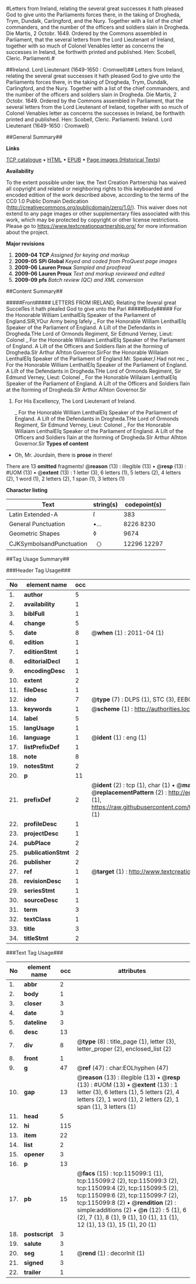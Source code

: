 #Letters from Ireland, relating the several great successes it hath pleased God to give unto the Parliaments forces there, in the taking of Drogheda, Trym, Dundalk, Carlingford, and the Nury. Together with a list of the chief commanders, and the number of the officers and soldiers slain in Drogheda. Die Martis, 2 Octobr. 1649. Ordered by the Commons assembled in Parliament, that the several letters from the Lord Lieutenant of Ireland, together with so much of Colonel Venables letter as concerns the successes in Ireland, be forthwith printed and published. Hen: Scobell, Cleric. Parliamenti.#

##Ireland. Lord Lieutenant (1649-1650 : Cromwell)##
Letters from Ireland, relating the several great successes it hath pleased God to give unto the Parliaments forces there, in the taking of Drogheda, Trym, Dundalk, Carlingford, and the Nury. Together with a list of the chief commanders, and the number of the officers and soldiers slain in Drogheda. Die Martis, 2 Octobr. 1649. Ordered by the Commons assembled in Parliament, that the several letters from the Lord Lieutenant of Ireland, together with so much of Colonel Venables letter as concerns the successes in Ireland, be forthwith printed and published. Hen: Scobell, Cleric. Parliamenti.
Ireland. Lord Lieutenant (1649-1650 : Cromwell)

##General Summary##

**Links**

[TCP catalogue](http://www.ota.ox.ac.uk/tcp/)  • 
[HTML](http://tei.it.ox.ac.uk/tcp/Texts-HTML/free/A88/A88058.html)  • 
[EPUB](http://tei.it.ox.ac.uk/tcp/Texts-EPUB/free/A88/A88058.epub) • 
[Page images (Historical Texts)](https://historicaltexts.jisc.ac.uk/eebo-99862919e)

**Availability**

To the extent possible under law, the Text Creation Partnership has waived all copyright and related or neighboring rights to this keyboarded and encoded edition of the work described above, according to the terms of the CC0 1.0 Public Domain Dedication (http://creativecommons.org/publicdomain/zero/1.0/). This waiver does not extend to any page images or other supplementary files associated with this work, which may be protected by copyright or other license restrictions. Please go to https://www.textcreationpartnership.org/ for more information about the project.

**Major revisions**

1. __2009-04__ __TCP__ *Assigned for keying and markup*
1. __2009-05__ __SPi Global__ *Keyed and coded from ProQuest page images*
1. __2009-06__ __Lauren Proux__ *Sampled and proofread*
1. __2009-06__ __Lauren Proux__ *Text and markup reviewed and edited*
1. __2009-09__ __pfs__ *Batch review (QC) and XML conversion*

##Content Summary##

#####Front#####
LETTERS FROM IRELAND, Relating the ſeveral great Succeſſes it hath pleaſed God to give unto the Parl
#####Body#####
For the Honorable William LenthalEſq Speaker of the Parliament of England.SIR,YOur Army being ſafely
    _ For the Honorable William LenthalEſq Speaker of the Parliament of England.
A Liſt of the Defendants in Drogheda.THe Lord of Ormonds Regiment, Sir Edmund Verney, Lieut: Colonel
    _ For the Honorable Willaiam LenthalEſq Speaker of the Parliament of England.
A Liſt of the Officers and Soldiers ſlain at the ſtorming of Drogheda.SIr Arthur Aſhton Governor.SirFor the Honorable Willaiam LenthalEſq Speaker of the Parliament of England.Mr. Speaker,I Had not rec
    _ For the Honorable William LenthalEſq Speaker of the Parliament of England.
A Liſt of the Defendants in Drogheda.THe Lord of Ormonds Regiment, Sir Edmund Verney, Lieut: Colonel
    _ For the Honorable Willaiam LenthalEſq Speaker of the Parliament of England.
A Liſt of the Officers and Soldiers ſlain at the ſtorming of Drogheda.SIr Arthur Aſhton Governor.Sir
1. For His Excellency, The Lord Lieutenant of Ireland.

    _ For the Honorable William LenthalEſq Speaker of the Parliament of England.
A Liſt of the Defendants in Drogheda.THe Lord of Ormonds Regiment, Sir Edmund Verney, Lieut: Colonel
    _ For the Honorable Willaiam LenthalEſq Speaker of the Parliament of England.
A Liſt of the Officers and Soldiers ſlain at the ſtorming of Drogheda.SIr Arthur Aſhton Governor.Sir
**Types of content**

  * Oh, Mr. Jourdain, there is **prose** in there!

There are 13 **omitted** fragments! 
 @__reason__ (13) : illegible (13)  •  @__resp__ (13) : #UOM (13)  •  @__extent__ (13) : 1 letter (3), 6 letters (1), 5 letters (2), 4 letters (2), 1 word (1), 2 letters (2), 1 span (1), 3 letters (1)

**Character listing**


|Text|string(s)|codepoint(s)|
|---|---|---|
|Latin Extended-A|ſ|383|
|General Punctuation|•…|8226 8230|
|Geometric Shapes|◊|9674|
|CJKSymbolsandPunctuation|〈〉|12296 12297|

##Tag Usage Summary##

###Header Tag Usage###

|No|element name|occ|attributes|
|---|---|---|---|
|1.|__author__|5||
|2.|__availability__|1||
|3.|__biblFull__|1||
|4.|__change__|5||
|5.|__date__|8| @__when__ (1) : 2011-04 (1)|
|6.|__edition__|1||
|7.|__editionStmt__|1||
|8.|__editorialDecl__|1||
|9.|__encodingDesc__|1||
|10.|__extent__|2||
|11.|__fileDesc__|1||
|12.|__idno__|7| @__type__ (7) : DLPS (1), STC (3), EEBO-CITATION (1), PROQUEST (1), VID (1)|
|13.|__keywords__|1| @__scheme__ (1) : http://authorities.loc.gov/ (1)|
|14.|__label__|5||
|15.|__langUsage__|1||
|16.|__language__|1| @__ident__ (1) : eng (1)|
|17.|__listPrefixDef__|1||
|18.|__note__|8||
|19.|__notesStmt__|2||
|20.|__p__|11||
|21.|__prefixDef__|2| @__ident__ (2) : tcp (1), char (1)  •  @__matchPattern__ (2) : ([0-9\-]+):([0-9IVX]+) (1), (.+) (1)  •  @__replacementPattern__ (2) : http://eebo.chadwyck.com/downloadtiff?vid=$1&page=$2 (1), https://raw.githubusercontent.com/textcreationpartnership/Texts/master/tcpchars.xml#$1 (1)|
|22.|__profileDesc__|1||
|23.|__projectDesc__|1||
|24.|__pubPlace__|2||
|25.|__publicationStmt__|2||
|26.|__publisher__|2||
|27.|__ref__|1| @__target__ (1) : http://www.textcreationpartnership.org/docs/. (1)|
|28.|__revisionDesc__|1||
|29.|__seriesStmt__|1||
|30.|__sourceDesc__|1||
|31.|__term__|3||
|32.|__textClass__|1||
|33.|__title__|3||
|34.|__titleStmt__|2||


###Text Tag Usage###

|No|element name|occ|attributes|
|---|---|---|---|
|1.|__abbr__|2||
|2.|__body__|1||
|3.|__closer__|3||
|4.|__date__|3||
|5.|__dateline__|3||
|6.|__desc__|13||
|7.|__div__|8| @__type__ (8) : title_page (1), letter (3), letter_proper (2), enclosed_list (2)|
|8.|__front__|1||
|9.|__g__|47| @__ref__ (47) : char:EOLhyphen (47)|
|10.|__gap__|13| @__reason__ (13) : illegible (13)  •  @__resp__ (13) : #UOM (13)  •  @__extent__ (13) : 1 letter (3), 6 letters (1), 5 letters (2), 4 letters (2), 1 word (1), 2 letters (2), 1 span (1), 3 letters (1)|
|11.|__head__|5||
|12.|__hi__|115||
|13.|__item__|22||
|14.|__list__|2||
|15.|__opener__|3||
|16.|__p__|13||
|17.|__pb__|15| @__facs__ (15) : tcp:115099:1 (1), tcp:115099:2 (2), tcp:115099:3 (2), tcp:115099:4 (2), tcp:115099:5 (2), tcp:115099:6 (2), tcp:115099:7 (2), tcp:115099:8 (2)  •  @__rendition__ (2) : simple:additions (2)  •  @__n__ (12) : 5 (1), 6 (2), 7 (1), 8 (1), 9 (1), 10 (1), 11 (1), 12 (1), 13 (1), 15 (1), 20 (1)|
|18.|__postscript__|3||
|19.|__salute__|3||
|20.|__seg__|1| @__rend__ (1) : decorInit (1)|
|21.|__signed__|3||
|22.|__trailer__|1||
